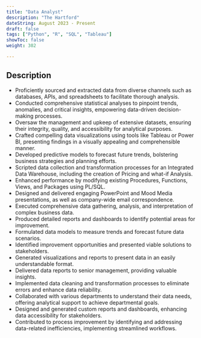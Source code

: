 ```yaml
---
title: "Data Analyst"
description: "The Hartford"
dateString: August 2023 - Present
draft: false
tags: ["Python", "R", "SQL", "Tableau"]
showToc: false
weight: 302

--- 
```


## Description

- Proficiently sourced and extracted data from diverse channels such as databases, APIs, and spreadsheets to facilitate thorough analysis.
- Conducted comprehensive statistical analyses to pinpoint trends, anomalies, and critical insights, empowering data-driven decision-making processes.
- Oversaw the management and upkeep of extensive datasets, ensuring their integrity, quality, and accessibility for analytical purposes.
- Crafted compelling data visualizations using tools like Tableau or Power BI, presenting findings in a visually appealing and comprehensible manner.
- Developed predictive models to forecast future trends, bolstering business strategies and planning efforts.
- Scripted data collection and transformation processes for an Integrated Data Warehouse, including the creation of Pricing
and what-if Analysis.
- Enhanced performance by modifying existing Procedures, Functions, Views, and Packages using PL/SQL.
- Designed and delivered engaging PowerPoint and Mood Media presentations, as well as company-wide email
correspondence.
- Executed comprehensive data gathering, analysis, and interpretation of complex business data.
- Produced detailed reports and dashboards to identify potential areas for improvement.
- Formulated data models to measure trends and forecast future data scenarios.
- Identified improvement opportunities and presented viable solutions to stakeholders.
- Generated visualizations and reports to present data in an easily understandable format.
- Delivered data reports to senior management, providing valuable insights.
- Implemented data cleaning and transformation processes to eliminate errors and enhance data reliability.
- Collaborated with various departments to understand their data needs, offering analytical support to achieve
departmental goals.
- Designed and generated custom reports and dashboards, enhancing data accessibility for stakeholders.
- Contributed to process improvement by identifying and addressing data-related inefficiencies, implementing streamlined
workflows.


<!-- - Conducted in-depth analysis of datasets using Python resulting in a 20% improvement in data quality and accuracy.
- Cleaned and standardized records, by reducing data entry errors by 40% and enhancing data integrity.
- Implemented data validation checks, reducing data discrepancies by 20% and ensuring high data accuracy.
- Developed and maintained 10+ complex SQL queries, optimizing data retrieval time by 30% and reducing database load.
- Created and presented 20+ interactive data visualizations using Tableau, improving data accessibility and understanding for stakeholders.
- Conducted A/B tests to optimize user engagement and analyzed results using R to make data-driven decisions.
- Managed key performance indicators (KPIs) and created interactive Tableau dashboards, contributing to a 15% enhancement in data-driven decision-making.
- Collaborated with cross-functional teams, including developers and business analysts, ensuring data-driven decisions and timely project deliveries.
- Assisted in generating daily, weekly, and monthly reports for senior management, ensuring accurate and timely information for decision-making. -->

